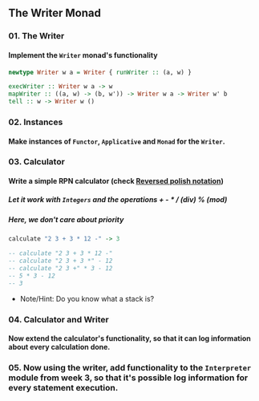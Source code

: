 ## The Writer Monad

### 01. The Writer
#### Implement the `Writer` monad's functionality
```haskell
newtype Writer w a = Writer { runWriter :: (a, w) }

execWriter :: Writer w a -> w
mapWriter :: ((a, w) -> (b, w')) -> Writer w a -> Writer w' b
tell :: w -> Writer w ()
```

### 02. Instances
#### Make instances of `Functor`, `Applicative` and `Monad` for the `Writer`.

### 03. Calculator
#### Write a simple RPN calculator (check [Reversed polish notation](https://en.wikipedia.org/wiki/Reverse_Polish_notation))
##### Let it work with `Integers` and the operations + - * / (div) % (mod)
##### Here, we don't care about priority
```haskell
calculate "2 3 + 3 * 12 -" -> 3

-- calculate "2 3 + 3 * 12 -"
-- calculate "2 3 + 3 *" - 12
-- calculate "2 3 +" * 3 - 12
-- 5 * 3 - 12
-- 3
```
* Note/Hint: Do you know what a stack is?


### 04. Calculator and Writer
#### Now extend the calculator's functionality, so that it can log information about every calculation done.

### 05. Now using the writer, add functionality to the `Interpreter` module from week 3, so that it's possible log information for every statement execution.

